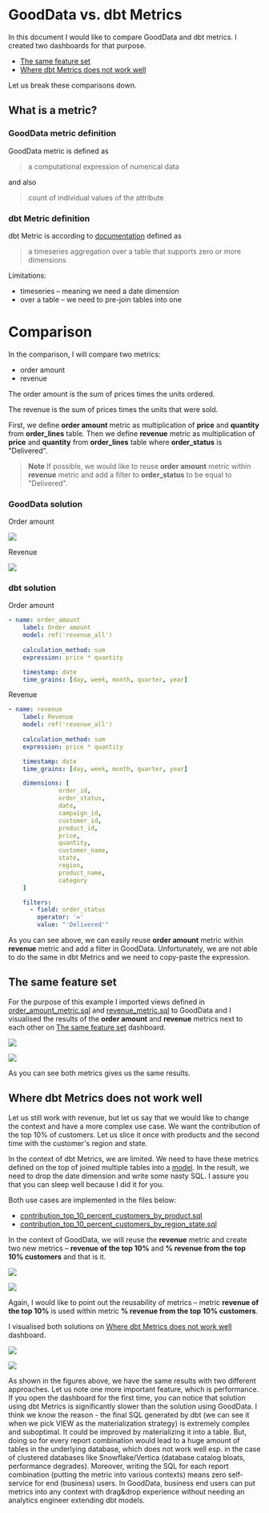 # GoodData vs. dbt Metrics

In this document I would like to compare GoodData and dbt metrics. I created two dashboards for that purpose.
* [The same feature set](http://localhost:3000/dashboards/#/workspace/gd_vs_dbt_metrics/dashboard/dbf9314c-927f-49f9-9122-6c1a8c7c6b9c) 
* [Where dbt Metrics does not work well](http://localhost:3000/dashboards/#/workspace/gd_vs_dbt_metrics/dashboard/e6306a8c-3d6d-4dfc-8f9d-79cdcd6ccdee)

Let us break these comparisons down.

## What is a metric?

### GoodData metric definition

GoodData metric is defined as
> a computational expression of numerical data

and also

> count of individual values of the attribute

### dbt Metric definition

dbt Metric is according to [documentation](https://docs.getdbt.com/docs/build/metrics) defined as
> a timeseries aggregation over a table that supports zero or more dimensions

Limitations:
* timeseries – meaning we need a date dimension
* over a table – we need to pre-join tables into one

# Comparison

In the comparison, I will compare two metrics:
* order amount
* revenue 

The order amount is the sum of prices times the units ordered.

The revenue is the sum of prices times the units that were sold. 

First, we define __order amount__ metric as multiplication of __price__ and __quantity__ from __order_lines__ table. Then we define __revenue__ metric as multiplication of __price__ and __quantity__ from __order_lines__ table where __order_status__ is "Delivered". 

> **Note**
> If possible, we would like to reuse __order amount__ metric within __revenue__ metric and add a filter to __order_status__ to be equal to "Delivered".

### GoodData solution
Order amount

![](images/comparison/gd_order_amount_metric.png)

Revenue

![](images/comparison/gd_revenue_metric.png)

### dbt solution
Order amount

```yaml
- name: order_amount
    label: Order amount
    model: ref('revenue_all')
    
    calculation_method: sum
    expression: price * quantity

    timestamp: date
    time_grains: [day, week, month, quarter, year]
```

Revenue

```yaml
- name: revenue
    label: Revenue
    model: ref('revenue_all')
    
    calculation_method: sum
    expression: price * quantity

    timestamp: date
    time_grains: [day, week, month, quarter, year]

    dimensions: [
              order_id,
              order_status,
              date,
              campaign_id,
              customer_id,
              product_id,
              price,
              quantity,
              customer_name,
              state,
              region,
              product_name,
              category
    ]

    filters:
      - field: order_status
        operator: '='
        value: "'Delivered'"
```

As you can see above, we can easily reuse __order amount__ metric within __revenue__ metric and add a filter in GoodData. Unfortunately, we are not able to do the same in dbt Metrics and we need to copy-paste the expression.

## The same feature set
For the purpose of this example I imported views defined in [order_amount_metric.sql](bootstrap/data_transformation/models/order_amount_metric/order_amount_metric.sql) and [revenue_metric.sql](bootstrap/data_transformation/models/revenue_metric/revenue_metric.sql) to GoodData and I visualised the results of the __order amount__ and __revenue__ metrics next to each other on [The same feature set](http://localhost:3000/dashboards/#/workspace/gd_vs_dbt_metrics/dashboard/dbf9314c-927f-49f9-9122-6c1a8c7c6b9c) dashboard.

![](images/comparison/the_same_feature_set_order_amount.png)

![](images/comparison/the_same_feature_set_revenue.png)

As you can see both metrics gives us the same results.

## Where dbt Metrics does not work well
Let us still work with revenue, but let us say that we would like to change the context and have a more complex use case. We want the contribution of the top 10% of customers. Let us slice it once with products and the second time with the customer's region and state.

In the context of dbt Metrics, we are limited. We need to have these metrics defined on the top of joined multiple tables into a [model](bootstrap/data_transformation/models/revenue_all/revenue_all.sql). In the result, we need to drop the date dimension and write some nasty SQL. I assure you that you can sleep well because I did it for you.

Both use cases are implemented in the files below:
* [contribution_top_10_percent_customers_by_product.sql](bootstrap/data_transformation/models/contribution_top_10_percent_customers_by_product/contribution_top_10_percent_customers_by_product.sql)
* [contribution_top_10_percent_customers_by_region_state.sql](bootstrap/data_transformation/models/contribution_top_10_percent_customers_by_region_state/contribution_top_10_percent_customers_by_region_state.sql)

In the context of GoodData, we will reuse the __revenue__ metric and create two new metrics – __revenue of the top 10%__ and __% revenue from the top 10% customers__ and that is it.

![](images/comparison/gd_revenue_top_10.png)

![](images/comparison/revenue_from_top_10_customers.png)

Again, I would like to point out the reusability of metrics – metric __revenue of the top 10%__ is used within metric __% revenue from the top 10% customers__.

I visualised both solutions on [Where dbt Metrics does not work well](http://localhost:3000/dashboards/#/workspace/gd_vs_dbt_metrics/dashboard/e6306a8c-3d6d-4dfc-8f9d-79cdcd6ccdee) dashboard.

![](images/comparison/contribution_top_10_by_products.png)

![](images/comparison/contribution_top_10_by_region_state.png)

As shown in the figures above, we have the same results with two different approaches. Let us note one more important feature, which is performance. If you open the dashboard for the first time, you can notice that solution using dbt Metrics is significantly slower than the solution using GoodData. I think we know the reason - the final SQL generated by dbt (we can see it when we pick VIEW as the materialization strategy) is extremely complex and suboptimal.
It could be improved by materializing it into a table. But, doing so for every report combination would lead to a huge amount of tables in the underlying database, which does not work well esp. in the case of clustered databases like Snowflake/Vertica (database catalog bloats, performance degrades).
Moreover, writing the SQL for each report combination (putting the metric into various contexts) means zero self-service for end (business) users. In GoodData, business end users can put metrics into any context with drag&drop experience without needing an analytics engineer extending dbt models.
